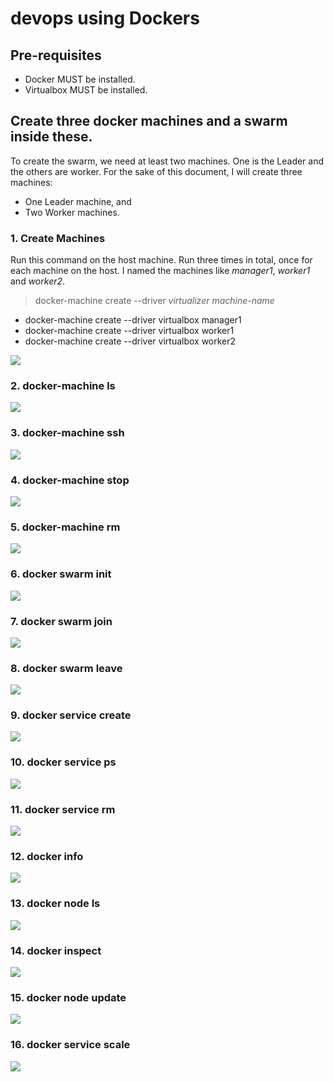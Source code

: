 # devops using Dockers

## Pre-requisites
 * Docker MUST be installed.
 * Virtualbox MUST be installed.

## Create three docker machines and a swarm inside these.

 To create the swarm, we need at least two machines. One is the Leader and the others are worker.
 For the sake of this document, I will create three machines:
 * One Leader machine, and
 * Two Worker machines.

### 1. Create Machines
 Run this command on the host machine. Run three times in total, once for each machine on the host.
 I named the machines like _manager1_, _worker1_ and _worker2_.
 > docker-machine create --driver _virtualizer_ _machine-name_

 * docker-machine create --driver virtualbox manager1
 * docker-machine create --driver virtualbox worker1
 * docker-machine create --driver virtualbox worker2

 ![](https://github.com/umair3/devops/blob/master/docker-machine%20create%20--driver%20%3Cvitualization-software%3E%20%3Cmachine-name%3E.png?raw=true)

### 2. docker-machine ls
 ![](https://github.com/umair3/devops/blob/master/docker-machine%20ls.png?raw=true)

### 3. docker-machine ssh
 ![](https://github.com/umair3/devops/blob/master/docker-machine%20ssh%20%3Cmachine-name%3E.png?raw=true)
### 4. docker-machine stop
 ![](https://github.com/umair3/devops/blob/master/docker-machine%20stop%20%3Cmachine-name%3E.png?raw=true)
### 5. docker-machine rm
 ![](https://github.com/umair3/devops/blob/master/docker-machine%20rm%20%3Cmachine-name%3E.png?raw=true)

### 6. docker swarm init
 ![](https://github.com/umair3/devops/blob/master/docker%20swarm%20init%20--advertise-addr%20%3Cmachine-ip%3E.png?raw=true)
### 7. docker swarm join
 ![](https://github.com/umair3/devops/blob/master/docker%20swarm%20join%20--token%20%3Ctoken%3E%20%3Cip:port%3E.png?raw=true)
### 8. docker swarm leave
 ![](https://github.com/umair3/devops/blob/master/docker%20swarm%20leave.png?raw=true)

### 9. docker service create
 ![](https://github.com/umair3/devops/blob/master/docker%20service%20create%20--replicas%20%3Cint%3E%20-p%20%3Cport:port%3E%20--name%20%3Cservice-name%3E%20image.png?raw=true)
### 10. docker service ps
 ![](https://github.com/umair3/devops/blob/master/docker%20service%20ps%20%3Cservice-name%3E.png?raw=true)
### 11. docker service rm
 ![](https://github.com/umair3/devops/blob/master/docker%20service%20rm%20%3Cservice-name%3E.png?raw=true)

### 12. docker info
 ![](https://raw.githubusercontent.com/umair3/devops/master/docker%20info.png)
### 13. docker node ls
 ![](https://github.com/umair3/devops/blob/master/docker%20node%20ls%20(all%20nodes%20created).png?raw=true)
### 14. docker inspect
 ![](https://raw.githubusercontent.com/umair3/devops/master/docker%20node%20inspect%20%3Cnode-name%3E.png)

### 15. docker node update
 ![](https://github.com/umair3/devops/blob/master/docker%20node%20update%20--image%20%3Cimage:version%3E%20%3Cservice-name%3E.png?raw=true)

### 16. docker service scale
 ![](https://github.com/umair3/devops/blob/master/docker%20service%20scale%20%3Cservice-name=int%3E.png?raw=true)